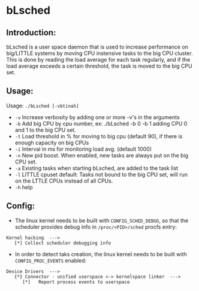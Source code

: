 # bLsched

## Introduction:

bLsched is a user space daemon that is used to increase performance
on big/LITTLE systems by moving CPU instensive tasks to the big CPU cluster.
This is done by reading the load average for each task regularly, and if
the load average exceeds a certain threshold, the task is moved to the big
CPU set.

## Usage:

Usage: `./bLsched [-vbtinah]`
* `-v` Increase verbosity by adding one or more -v's in the arguments
* `-b` Add big CPU by cpu number, ex: ./bLsched -b 0 -b 1 adding CPU 0 and 1 to the big CPU set.
* `-t` Load threshold in % for moving to big cpu (default 90), if there is enough capacity on big CPUs
* `-i` Interval in ms for monitoring load avg. (default 1000)
* `-n` New pid boost. When enabled, new tasks are always put on the big CPU set.
* `-a` Existing tasks when starting bLsched, are added to the task list
* `-l` LITTLE cpuset default: Tasks not bound to the big CPU set, will run on the LTTLE CPUs instead of all CPUs.
* `-h` help

## Config:

* The linux kernel needs to be built with `CONFIG_SCHED_DEBUG`, so that the scheduler provides debug info in `/proc/<PID>/sched` procfs entry:

```
Kernel hacking  --->
   [*] Collect scheduler debugging info
```

* In order to detect taks creation, the linux kernel needs to be built with `CONFIG_PROC_EVENTS` enabled:

```
Device Drivers  --->
   {*} Connector - unified userspace <-> kernelspace linker  --->
      [*]   Report process events to userspace
```
